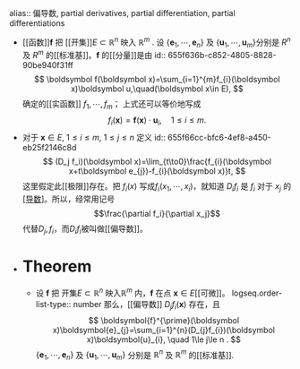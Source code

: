 alias:: 偏导数, partial derivatives, partial differentiation, partial differentiations

- [[函数]]$\boldsymbol f$ 把 [[开集]]$E{\subset}\mathbb{R}^n$ 映入 $\mathbb{R}^m$ . 设 $\{\boldsymbol e_1,\cdots, \boldsymbol e_n\}$ 及 $\{\boldsymbol u_1,\cdots, \boldsymbol u_m\}$分别是 $R^n$ 及 $R^m$ 的[[标准基]]。$\boldsymbol f$ 的[[分量]]是由
  id:: 655f636b-c852-4805-8828-90be940f31ff
  $$
  \boldsymbol f(\boldsymbol x)=\sum_{i=1}^{m}f_{i}(\boldsymbol x)\boldsymbol u,\quad(\boldsymbol x\in E),
  $$
  确定的[[实函数]] $f_1,\cdots,f_{m}$； 
  上式还可以等价地写成
  $$
  f_{i}(\boldsymbol x)=\boldsymbol{f}(\boldsymbol x)\cdot\boldsymbol{u}_{i},\quad 1\le i\le m.$$
- 对于 $\boldsymbol x\in E$, $1\le i\le m$, $1\le j\le n$ 定义
  id:: 655f66cc-bfc6-4ef8-a450-eb25f2146c8d
  $$
  (D_j f_i)(\boldsymbol x)=\lim_{t\to0}\frac{f_{i}(\boldsymbol x+t\boldsymbol e_{j})-f_{i}(\boldsymbol x)}t,
  $$
  这里假定此[[极限]]存在。把 $f_i(x)$ 写成$f_i(x_1,\cdots,x_i)$，就知道 $D_if_i$ 是 $f_i$ 对于 $x_j$ 的[[导数]](其他变量保持不变)。所以，经常用记号
  $$\frac{\partial f_i}{\partial x_j}$$
  代替$D_j,f_i$，而$D_if_i$被叫做[[偏导数]]。
- # Theorem
	- 设 $\boldsymbol f$ 把 开集$E\subset \mathbb R^n$ 映入$\mathbb R^m$ 内，$\boldsymbol f$ 在点 $\boldsymbol x\in E$[[可微]]。
	  logseq.order-list-type:: number
	  那么，[[偏导数]] $D_jf_i(\boldsymbol x)$ 存在，且
	  $$
	  \boldsymbol{f}^{\prime}(\boldsymbol x)\boldsymbol{e}_{j}=\sum_{i=1}^{n}(D_{j}f_{i})(\boldsymbol x)\boldsymbol{u}_{i}, \quad 1\le j\le n .
	  $$
	  $\{\boldsymbol e_1,\cdots, \boldsymbol e_n\}$ 及 $\{\boldsymbol u_1,\cdots, \boldsymbol u_m\}$ 分别是 $\mathbb R^n$ 及 $\mathbb R^m$ 的[[标准基]].